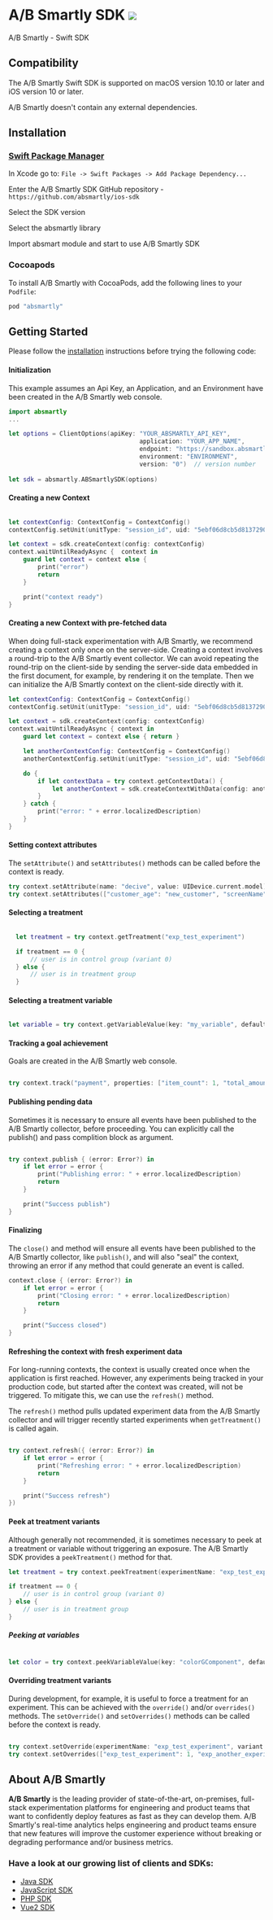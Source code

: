 # A/B Smartly SDK <a href="https://github.com/apple/swift-package-manager" alt="RxSwift on Swift Package Manager" title="RxSwift on Swift Package Manager"><img src="https://img.shields.io/badge/Swift%20Package%20Manager-compatible-brightgreen.svg" /></a>

A/B Smartly - Swift SDK

## Compatibility

The A/B Smartly Swift SDK is supported on macOS version 10.10 or later and iOS version 10 or later.

A/B Smartly doesn't contain any external dependencies.

## Installation


### [Swift Package Manager](https://github.com/apple/swift-package-manager)

In Xcode go to: ```File -> Swift Packages -> Add Package Dependency...```

Enter the A/B Smartly SDK GitHub repository - ```https://github.com/absmartly/ios-sdk```

Select the SDK version

Select the absmartly library

Import absmart module and start to use A/B Smartly SDK

### Cocoapods
To install A/B Smartly with CocoaPods, add the following lines to your `Podfile`:

```ruby
pod "absmartly"
```

## Getting Started

Please follow the [installation](#installation) instructions before trying the following code:

#### Initialization
This example assumes an Api Key, an Application, and an Environment have been created in the A/B Smartly web console.
```swift
import absmartly
...

let options = ClientOptions(apiKey: "YOUR_ABSMARTLY_API_KEY",
                                    application: "YOUR_APP_NAME",
                                    endpoint: "https://sandbox.absmartly.io/v1",
                                    environment: "ENVIRONMENT",
                                    version: "0")  // version number                             
        
let sdk = absmartly.ABSmartlySDK(options)
```

#### Creating a new Context
```swift

let contextConfig: ContextConfig = ContextConfig()
contextConfig.setUnit(unitType: "session_id", uid: "5ebf06d8cb5d8137290c4abb64155584fbdb64d8")

let context = sdk.createContext(config: contextConfig)
context.waitUntilReadyAsync {  context in
    guard let context = context else {
        print("error")
        return
    }

    print("context ready")
}
```

#### Creating a new Context with pre-fetched data
When doing full-stack experimentation with A/B Smartly, we recommend creating a context only once on the server-side.
Creating a context involves a round-trip to the A/B Smartly event collector.
We can avoid repeating the round-trip on the client-side by sending the server-side data embedded in the first document, for example, by rendering it on the template.
Then we can initialize the A/B Smartly context on the client-side directly with it.

```swift
let contextConfig: ContextConfig = ContextConfig()
contextConfig.setUnit(unitType: "session_id", uid: "5ebf06d8cb5d8137290c4abb64155584fbdb64d8")

let context = sdk.createContext(config: contextConfig)
context.waitUntilReadyAsync { context in
    guard let context = context else { return }

    let anotherContextConfig: ContextConfig = ContextConfig()
    anotherContextConfig.setUnit(unitType: "session_id", uid: "5ebf06d8cb5d8137290c4abb64155584fbdb64d8")

    do {
        if let contextData = try context.getContextData() {
            let anotherContext = sdk.createContextWithData(config: anotherContextConfig, contextData: contextData)
        }
    } catch {
        print("error: " + error.localizedDescription)
    }
}
```

#### Setting context attributes
The `setAttribute()` and `setAttributes()` methods can be called before the context is ready.
```swift
try context.setAttribute(name: "decive", value: UIDevice.current.model)
try context.setAttributes(["customer_age": "new_customer", "screenName": "..."])
```

#### Selecting a treatment
```swift

  let treatment = try context.getTreatment("exp_test_experiment")

  if treatment == 0 {
      // user is in control group (variant 0)
  } else {
      // user is in treatment group
  }

```
#### Selecting a treatment variable
```swift

let variable = try context.getVariableValue(key: "my_variable", defaultValue: 10)

```

#### Tracking a goal achievement
Goals are created in the A/B Smartly web console.
```swift

try context.track("payment", properties: ["item_count": 1, "total_amount": 1999.99])

```

#### Publishing pending data
Sometimes it is necessary to ensure all events have been published to the A/B Smartly collector, before proceeding. You can explicitly call the publish() and pass complition block as argument.
```swift

try context.publish { (error: Error?) in
    if let error = error {
        print("Publishing error: " + error.localizedDescription)
        return
    }

    print("Success publish")
}

```

#### Finalizing
The `close()` and  method will ensure all events have been published to the A/B Smartly collector, like `publish()`, and will also "seal" the context, throwing an error if any method that could generate an event is called.
```swift
context.close { (error: Error?) in
    if let error = error {
        print("Closing error: " + error.localizedDescription)
        return
    }

    print("Success closed")
}
```

#### Refreshing the context with fresh experiment data
For long-running contexts, the context is usually created once when the application is first reached.
However, any experiments being tracked in your production code, but started after the context was created, will not be triggered.
To mitigate this, we can use the `refresh()` method.

The `refresh()` method pulls updated experiment data from the A/B Smartly collector and will trigger recently started experiments when `getTreatment()` is called again.
```swift

try context.refresh({ (error: Error?) in
    if let error = error {
        print("Refreshing error: " + error.localizedDescription)
        return
    }

    print("Success refresh")
})

```

#### Peek at treatment variants
Although generally not recommended, it is sometimes necessary to peek at a treatment or variable without triggering an exposure.
The A/B Smartly SDK provides a `peekTreatment()` method for that.

```swift
let treatment = try context.peekTreatment(experimentName: "exp_test_experiment")

if treatment == 0 {
    // user is in control group (variant 0)
} else {
    // user is in treatment group
}
```

##### Peeking at variables
```swift

let color = try context.peekVariableValue(key: "colorGComponent", defaultValue: 255)

```

#### Overriding treatment variants
During development, for example, it is useful to force a treatment for an experiment. This can be achieved with the `override()` and/or `overrides()` methods.
The `setOverride()` and `setOverrides()` methods can be called before the context is ready.
```swift

try context.setOverride(experimentName: "exp_test_experiment", variant: 1)  // force variant 1 of treatment
try context.setOverrides(["exp_test_experiment": 1, "exp_another_experiment": 0])

```

## About A/B Smartly
**A/B Smartly** is the leading provider of state-of-the-art, on-premises, full-stack experimentation platforms for engineering and product teams that want to confidently deploy features as fast as they can develop them.
A/B Smartly's real-time analytics helps engineering and product teams ensure that new features will improve the customer experience without breaking or degrading performance and/or business metrics.

### Have a look at our growing list of clients and SDKs:
- [Java SDK](https://www.github.com/absmartly/java-sdk)
- [JavaScript SDK](https://www.github.com/absmartly/javascript-sdk)
- [PHP SDK](https://www.github.com/absmartly/php-sdk)
- [Vue2 SDK](https://www.github.com/absmartly/vue2-sdk)
